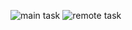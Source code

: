 ![main task](https://github.com/Harpuneet-Singh/winter-camp-24/blob/main/Assignment_1/Harpuneet_Singh_240426/Harpuneet_Main.png?raw=true)
![remote task](https://github.com/Harpuneet-Singh/winter-camp-24/blob/main/Assignment_1/Harpuneet_Singh_240426/Harpuneet_Remote.png?raw=true)